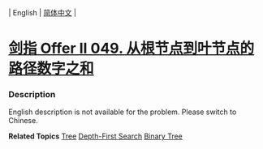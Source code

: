 | English | [简体中文](README.md) |

# [剑指 Offer II 049. 从根节点到叶节点的路径数字之和](https://leetcode.cn/problems/3Etpl5)
 ### Description
<p>English description is not available for the problem. Please switch to Chinese.</p>

**Related Topics**  [Tree](https://leetcode.cn/tag/tree) [Depth-First Search](https://leetcode.cn/tag/depth-first-search) [Binary Tree](https://leetcode.cn/tag/binary-tree) 